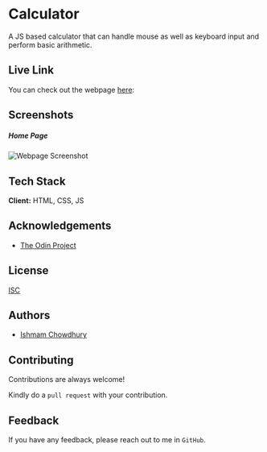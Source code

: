 # Calculator

A JS based calculator that can handle mouse as well as keyboard input and perform basic arithmetic.

## Live Link

You can check out the webpage [here](https://ishmam156.github.io/CalculatorJS/):

## Screenshots

##### Home Page

![Webpage Screenshot](https://i.imgur.com/pcFsDpJ.png)

## Tech Stack

**Client:** HTML, CSS, JS

## Acknowledgements

- [The Odin Project](https://www.theodinproject.com/)

## License

[ISC](https://opensource.org/licenses/ISC)

## Authors

- [Ishmam Chowdhury](https://github.com/Ishmam156)

## Contributing

Contributions are always welcome!

Kindly do a `pull request` with your contribution.

## Feedback

If you have any feedback, please reach out to me in `GitHub`.
